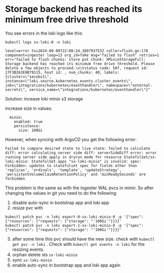 


# Storage backend has reached its minimum free drive threshold

You see errors in the loki logs like this:

```
kubectl logs sx-loki-0 -n loki

level=error ts=2024-09-09T22:00:24.389793753Z caller=flush.go:178 component=ingester loop=13 org_id=fake msg="failed to flush" retries=1 err="failed to flush chunks: store put chunk: XMinioStorageFull: Storage backend has reached its minimum free drive threshold. Please delete a few objects to proceed.\n\tstatus code: 507, request id: 17F3B263E8B79115, host id: , num_chunks: 40, labels: {cluster=\"secobs1\", instance=\"loki.source.kubernetes_events.cluster_events\", job=\"integrations/kubernetes/eventhandler\", namespace=\"external-secrets\", service_name=\"integrations/kubernetes/eventhandler\"}"
```

Solution: incease loki minio s3 storage


increase size in values:

```
  minio:
    enabled: true
    persistence:
      size: 100Gi
```

However, when syncing with ArgoCD you get the following error:

```
Failed to compare desired state to live state: failed to calculate diff: error calculating server side diff: serverSideDiff error: error running server side apply in dryrun mode for resource StatefulSet/sx-loki-minio: StatefulSet.apps "sx-loki-minio" is invalid: spec: Forbidden: updates to statefulset spec for fields other than 'replicas', 'ordinals', 'template', 'updateStrategy', 'persistentVolumeClaimRetentionPolicy' and 'minReadySeconds' are forbidden
```

This problem is the same as with the ingester WAL pvcs in mimir. So after changing the values in git you need to do the following:

1. disable auto-sync in bootstrap app and loki app
2. resize pvc with 
```
kubectl patch pvc -n loki export-0-sx-loki-minio-0 -p '{"spec": {"resources": {"requests": {"storage": "'100Gi'"}}}}'
kubectl patch pvc -n loki export-1-sx-loki-minio-0 -p '{"spec": {"resources": {"requests": {"storage": "'100Gi'"}}}}'
```
3. after some time this pvc should have the new size. check with `kubectl get pvc -n loki` . Check with `kubectl get events -n loki` for the resizing events.
4. orphan delete sts `sx-loki-minio`
5. sync `sx-loki-minio`
6. enable auto-sync in bootstrap app and loki app again

